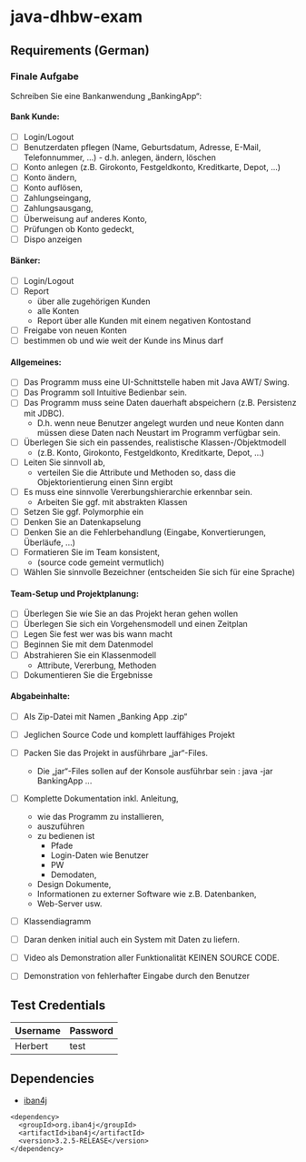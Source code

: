 # java-dhbw-exam

## Requirements (German)
### Finale Aufgabe
Schreiben Sie eine Bankanwendung „BankingApp“:
#### Bank Kunde:
- [ ] Login/Logout
- [ ] Benutzerdaten pflegen (Name, Geburtsdatum, Adresse, E-Mail, Telefonnummer, ...) - d.h. anlegen, ändern, löschen
- [ ] Konto anlegen (z.B. Girokonto, Festgeldkonto, Kreditkarte, Depot, ...)
- [ ] Konto ändern, 
- [ ] Konto auflösen, 
- [ ] Zahlungseingang, 
- [ ] Zahlungsausgang, 
- [ ] Überweisung auf anderes Konto, 
- [ ] Prüfungen ob Konto gedeckt, 
- [ ] Dispo anzeigen
#### Bänker:
- [ ] Login/Logout
- [ ] Report 
  - über alle zugehörigen Kunden
  - alle Konten
  - Report über alle Kunden mit einem negativen Kontostand
- [ ] Freigabe von neuen Konten
- [ ] bestimmen ob und wie weit der Kunde ins Minus darf
#### Allgemeines:
- [ ] Das Programm muss eine UI-Schnittstelle haben mit Java AWT/ Swing.
- [ ] Das Programm soll Intuitive Bedienbar sein.
- [ ] Das Programm muss seine Daten dauerhaft abspeichern (z.B. Persistenz mit JDBC). 
  - D.h. wenn neue Benutzer angelegt wurden und neue Konten 
    dann müssen diese Daten nach Neustart im Programm verfügbar sein.
- [ ] Überlegen Sie sich ein passendes, realistische Klassen-/Objektmodell
  - (z.B. Konto, Girokonto, Festgeldkonto, Kreditkarte, Depot, ...)
- [ ] Leiten Sie sinnvoll ab, 
  - verteilen Sie die Attribute und Methoden so, dass die Objektorientierung einen Sinn ergibt
- [ ] Es muss eine sinnvolle Vererbungshierarchie erkennbar sein.
  - Arbeiten Sie ggf. mit abstrakten Klassen
- [ ] Setzen Sie ggf. Polymorphie ein
- [ ] Denken Sie an Datenkapselung
- [ ] Denken Sie an die Fehlerbehandlung (Eingabe, Konvertierungen, Überläufe, ...)
- [ ] Formatieren Sie im Team konsistent, 
  - (source code gemeint vermutlich)
- [ ] Wählen Sie sinnvolle Bezeichner (entscheiden Sie sich für eine Sprache)
#### Team-Setup und Projektplanung:
- [ ] Überlegen Sie wie Sie an das Projekt heran gehen wollen
- [ ] Überlegen Sie sich ein Vorgehensmodell und einen Zeitplan
- [ ] Legen Sie fest wer was bis wann macht
- [ ] Beginnen Sie mit dem Datenmodel
- [ ] Abstrahieren Sie ein Klassenmodell
     - Attribute, Vererbung, Methoden
- [ ] Dokumentieren Sie die Ergebnisse
#### Abgabeinhalte:
- [ ] Als Zip-Datei mit Namen „Banking App <Gruppen-Id>.zip“
- [ ] Jeglichen Source Code und komplett lauffähiges Projekt
- [ ] Packen Sie das Projekt in ausführbare „jar“-Files. 
  - Die „jar“-Files sollen auf der Konsole ausführbar sein : java -jar BankingApp ...
- [ ] Komplette Dokumentation inkl. Anleitung, 
    - wie das Programm zu installieren, 
    - auszuführen
    - zu bedienen ist 
      - Pfade
      - Login-Daten wie Benutzer
      - PW
      - Demodaten, 
    - Design Dokumente,
    - Informationen zu externer Software wie z.B. Datenbanken, 
    - Web-Server usw.
- [ ] Klassendiagramm
- [ ] Daran denken initial auch ein System mit Daten zu liefern.
- [ ] Video als Demonstration aller Funktionalität KEINEN SOURCE CODE. 
- [ ] Demonstration von fehlerhafter Eingabe durch den Benutzer


## Test Credentials
| Username | Password |
|----------|----------|
| Herbert  | test     |

## Dependencies
- [iban4j](https://github.com/arturmkrtchyan/iban4j)
```maven
<dependency>
  <groupId>org.iban4j</groupId>
  <artifactId>iban4j</artifactId>
  <version>3.2.5-RELEASE</version>
</dependency>
```